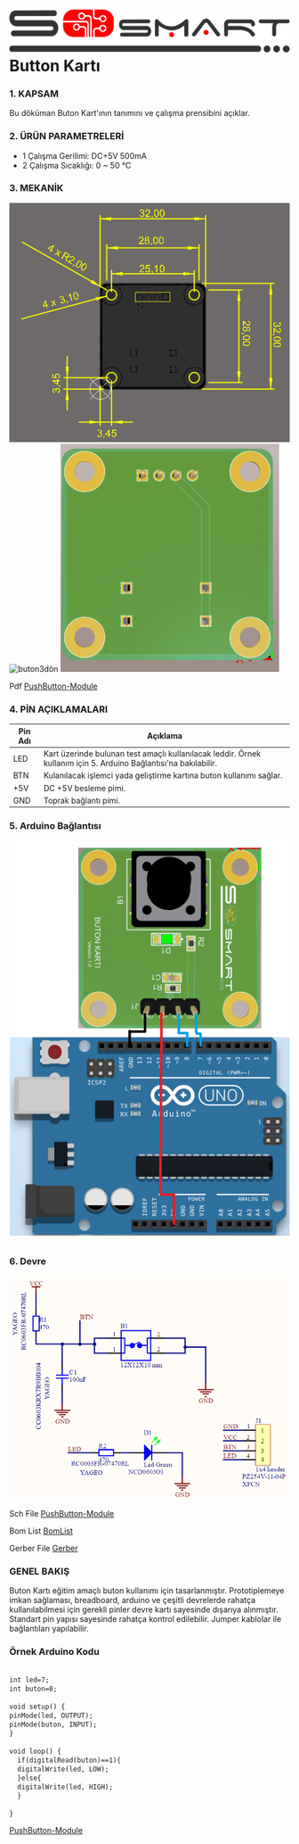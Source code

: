 # ![Build Status](Images/SoSmart.png)	 Button Kartı

### 1. KAPSAM
Bu döküman Buton Kart'ının tanımını ve çalışma prensibini açıklar.

### 2. ÜRÜN PARAMETRELERİ
- 1 Çalışma Gerilimi: DC+5V 500mA
- 2 Çalışma Sıcaklığı: 0 ~ 50 °C

### 3. MEKANİK

![buttondimensions](Images/buttondimensions.png)
![buton3dön](Images/buton3dön.png)
![buton3darka](Images/buton3darka.png)


Pdf [PushButton-Module](Mechanic/PushButton-Module.pdf)

### 4. PİN AÇIKLAMALARI
|Pin Adı|Açıklama|
|------|------|
|LED|Kart üzerinde bulunan test amaçlı kullanılacak leddir. Örnek kullanım için 5. Arduino Bağlantısı'na bakılabilir.|
|BTN|Kulanılacak işlemci yada geliştirme kartına buton kullanımı sağlar.|
|+5V|DC +5V besleme pimi.|
|GND|Toprak bağlantı pimi.|

### 5. Arduino Bağlantısı
![butona](Images/butona.png)



### 6. Devre
![circuit](Images/circuit.png)

Sch File [PushButton-Module](Circuit/PushButton-Module.pdf) 

Bom List [BomList](Circuit/PushButton-Module-BomList.pdf) 

Gerber File [Gerber](Circuit/PushButton-Module-Gerber.zip) 

### GENEL BAKIŞ
Buton Kartı eğitim amaçlı buton kullanımı için tasarlanmıştır. Prototiplemeye imkan sağlaması, breadboard, arduino ve çeşitli devrelerde rahatça kullanılabilmesi için gerekli pinler devre kartı sayesinde dışarıya alınmıştır. Standart pin yapısı sayesinde rahatça kontrol edilebilir. Jumper kablolar ile bağlantıları yapılabilir. 

### Örnek Arduino Kodu
```

int led=7; 
int buton=8; 
 
void setup() {
pinMode(led, OUTPUT); 
pinMode(buton, INPUT); 
}
 
void loop() {
  if(digitalRead(buton)==1){ 
  digitalWrite(led, LOW); 
  }else{
  digitalWrite(led, HIGH); 
  }
 
}
```

[PushButton-Module](ArduionoExample/buton/buton.ino)


